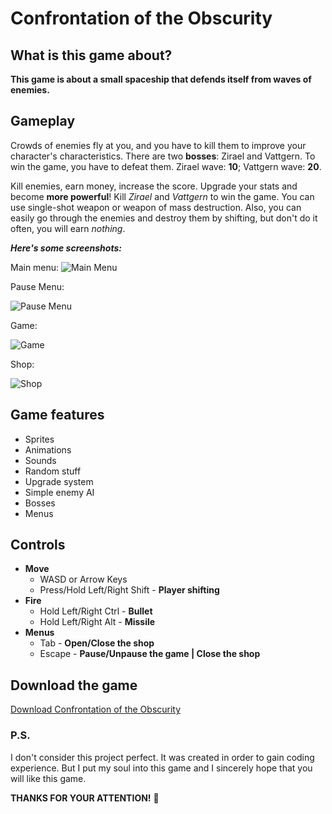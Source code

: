 # Confrontation of the Obscurity

## What is this game about? 
 **This game is about a small spaceship that defends itself from waves of enemies.**
 
## Gameplay

Сrowds of enemies fly at you, and you have to kill them to improve your character's characteristics.
There are two **bosses**: Zirael and Vattgern. To win the game, you have to defeat them.
Zirael wave: **10**; Vattgern wave: **20**.

Kill enemies, earn money, increase the score. Upgrade your stats and become **more powerful**!
Kill *Zirael* and *Vattgern* to win the game. You can use single-shot weapon or weapon of mass destruction.
Also, you can easily go through the enemies and destroy them by shifting, but don't do it often, you
will earn *nothing*.

***Here's some screenshots:***

Main menu:
![](https://sun9-69.userapi.com/c855336/v855336112/13db93/lk2jf0URGe8.jpg "Main Menu")

Pause Menu:

![](https://sun9-66.userapi.com/c855336/v855336112/13dbcc/p5ET6NbRSQY.jpg "Pause Menu")

Game:

![](https://sun9-45.userapi.com/c853624/v853624097/13fefb/4ItSwvAGqqQ.jpg "Game")

Shop:

![](https://sun9-18.userapi.com/c854228/v854228097/13a847/f5Qz4qK3_D8.jpg "Shop")

## Game features
- Sprites
- Animations
- Sounds
- Random stuff
- Upgrade system
- Simple enemy AI
- Bosses
- Menus

## Controls
- **Move**
    - WASD or Arrow Keys
    - Press/Hold Left/Right Shift - **Player shifting**
- **Fire**
  - Hold Left/Right Ctrl - **Bullet**
  - Hold Left/Right Alt  - **Missile**
- **Menus**
    - Tab - **Open/Close the shop**
    - Escape - **Pause/Unpause the game | Close the shop**
    
## Download the game
[Download Confrontation of the Obscurity](https://yadi.sk/d/lG9viK7f6BR85Q)
    
### P.S.

I don't consider this project perfect. It was created in order to gain coding experience. But I put my soul into this game and I sincerely hope that you will like this game.

**THANKS FOR YOUR ATTENTION!** :revolving_hearts:
